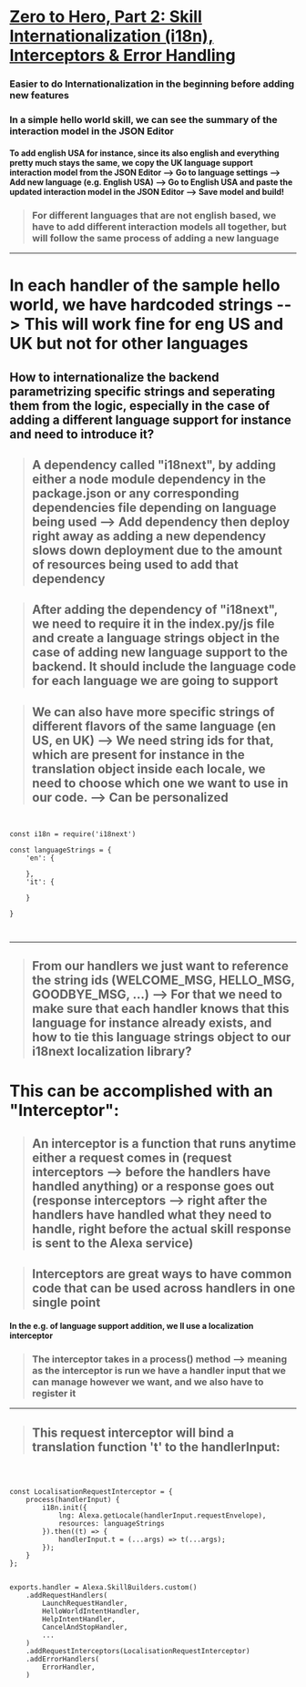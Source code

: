 <h1> <a href= "https://www.youtube.com/watch?v=NXVmHWZZcjw"> Zero to Hero, Part 2: Skill Internationalization (i18n), Interceptors & Error Handling </a> </h1>




### Easier to do Internationalization in the beginning before adding new features


### In a simple hello world skill, we can see the summary of the interaction model in the JSON Editor


####    To add english USA for instance, since its also english and everything pretty much stays the same, we copy the UK language support interaction model from the JSON Editor  -->  Go to language settings  -->  Add new language (e.g. English USA)  -->  Go to English USA and paste the updated interaction model in the JSON Editor  -->  Save model and build!



>   ### For different languages that are not english based, we have to add different interaction models all together, but will follow the same process of adding a new language



<hr />

#   In each handler of the sample hello world, we have hardcoded strings -->  This will work fine for eng US and UK but not for other languages


##   How to internationalize the backend parametrizing specific strings and seperating them from the logic, especially in the case of adding a different language support for instance and need to introduce it?


>   ##   A dependency called "i18next", by adding either a node module dependency in the package.json or any corresponding dependencies file depending on language being used  --> Add dependency then deploy right away as adding a new dependency slows down deployment due to the amount of resources being used to add that dependency


>   ##  After adding the dependency of "i18next", we need to require it in the index.py/js file and create a language strings object in the case of adding new language support to the backend. It should include the language code for each language we are going to support


>   ##  We can also have more specific strings of different flavors of the same language (en US, en UK)  -->    We need string ids for that, which are present for instance in the translation object inside each locale, we need to choose which one we want to use in our code.  -->  Can be personalized




```


const i18n = require('i18next')

const languageStrings = {
    'en': {

    },
    'it': {

    }

}



```


<hr />


>   ##  From our handlers we just want to reference the string ids (WELCOME_MSG, HELLO_MSG, GOODBYE_MSG, ...)   --> For that we need to make sure that each handler knows that this language for instance already exists, and how to tie this language strings object to our i18next localization library?


#   This can be accomplished with an "Interceptor":

>   ##  An interceptor is a function that runs anytime either a request comes in (request interceptors  -->  before the handlers have handled anything) or a response goes out (response interceptors  -->  right after the handlers have handled what they need to handle, right before the actual skill response is sent to the Alexa service)


>   ##  Interceptors are great ways to have common code that can be used across handlers in one single point


####    In the e.g. of language support addition, we ll use a localization interceptor


>   ### The interceptor takes in a process() method --> meaning as the interceptor is run we have a handler input that we can manage however we want, and we also have to register it


<hr />

>   ##  This request interceptor will bind a translation function 't' to the handlerInput:

```



const LocalisationRequestInterceptor = {
    process(handlerInput) {
        i18n.init({
            lng: Alexa.getLocale(handlerInput.requestEnvelope),
            resources: languageStrings
        }).then((t) => {
            handlerInput.t = (...args) => t(...args);
        });
    }
};


exports.handler = Alexa.SkillBuilders.custom()
    .addRequestHandlers(
        LaunchRequestHandler,
        HelloWorldIntentHandler,
        HelpIntentHandler,
        CancelAndStopHandler,
        ...
    )
    .addRequestInterceptors(LocalisationRequestInterceptor)
    .addErrorHandlers(
        ErrorHandler,
    )



```







